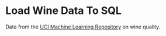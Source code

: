 # Load Wine Data To SQL

Data from the [UCI Machine Learning Repository](https://archive.ics.uci.edu/ml/datasets/Wine+Quality) on wine quality.
